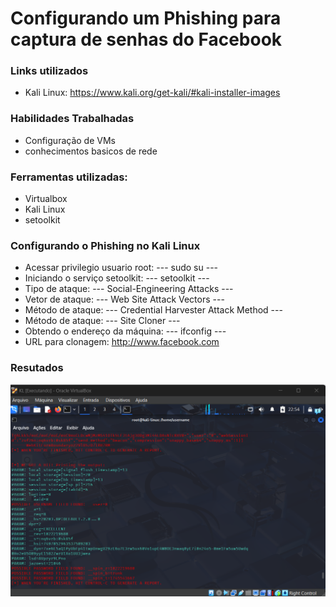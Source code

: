 # Configurando um Phishing para captura de senhas do Facebook

### Links utilizados
- Kali Linux: https://www.kali.org/get-kali/#kali-installer-images


### Habilidades Trabalhadas
- Configuração de VMs
- conhecimentos basicos de rede

### Ferramentas utilizadas:
- Virtualbox
- Kali Linux
- setoolkit

### Configurando o Phishing no Kali Linux

- Acessar privilegio usuario root: --- sudo su ---
- Iniciando o serviço setoolkit: --- setoolkit ---
- Tipo de ataque: --- Social-Engineering Attacks ---
- Vetor de ataque: --- Web Site Attack Vectors ---
- Método de ataque: --- Credential Harvester Attack Method ---
- Método de ataque: --- Site Cloner ---
- Obtendo o endereço da máquina: --- ifconfig ---
- URL para clonagem: http://www.facebook.com

### Resutados

![Alt text](./results_report.png "Optional title")
